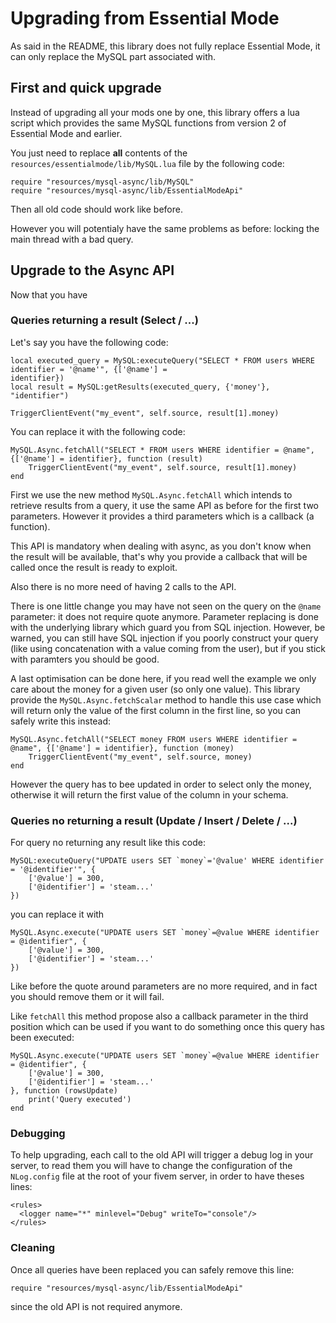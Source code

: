 # Upgrading from Essential Mode

As said in the README, this library does not fully replace Essential Mode, it can only replace the MySQL part 
associated with.

## First and quick upgrade

Instead of upgrading all your mods one by one, this library offers a lua script which 
provides the same MySQL functions from version 2 of Essential Mode and earlier.

You just need to replace **all** contents of the `resources/essentialmode/lib/MySQL.lua` file by the following code:

```
require "resources/mysql-async/lib/MySQL"
require "resources/mysql-async/lib/EssentialModeApi"
```

Then all old code should work like before.

However you will potentialy have the same problems as before: locking the main thread with a bad query.

## Upgrade to the Async API

Now that you have 

### Queries returning a result (Select / ...)

Let's say you have the following code:

```
local executed_query = MySQL:executeQuery("SELECT * FROM users WHERE identifier = '@name'", {['@name'] = 
identifier})
local result = MySQL:getResults(executed_query, {'money'}, 
"identifier")

TriggerClientEvent("my_event", self.source, result[1].money)
```

You can replace it with the following code:

```
MySQL.Async.fetchAll("SELECT * FROM users WHERE identifier = @name", {['@name'] = identifier}, function (result)
    TriggerClientEvent("my_event", self.source, result[1].money)
end
```

First we use the new method `MySQL.Async.fetchAll` which intends to retrieve results from a query, it use the 
same API as before for the first two parameters. However it provides a third parameters which is a callback 
(a function).

This API is mandatory when dealing with async, as you don't know when the result will be available, that's 
why you provide a callback that will be called once the result is ready to exploit.

Also there is no more need of having 2 calls to the API.

There is one little change you may have not seen on the query on the `@name` parameter: it does not require 
quote anymore. Parameter replacing is done with the underlying library which guard you from SQL injection. 
However, be warned, you can still have SQL injection if you poorly construct your query (like using 
concatenation with a value coming from the user), but if you stick with paramters you should be good.

A last optimisation can be done here, if you read well the example we only care about the money for a given 
user (so only one value). This library provide the `MySQL.Async.fetchScalar` method to handle this use case 
which will return only the value of the first column in the first line, so you can safely write this instead:

```
MySQL.Async.fetchAll("SELECT money FROM users WHERE identifier = @name", {['@name'] = identifier}, function (money)
    TriggerClientEvent("my_event", self.source, money)
end
```

However the query has to bee updated in order to select only the money, otherwise it will return the first 
value of the column in your schema.

### Queries no returning a result (Update / Insert / Delete / ...)

For query no returning any result like this code:

```
MySQL:executeQuery("UPDATE users SET `money`='@value' WHERE identifier = '@identifier'", {
    ['@value'] = 300,
    ['@identifier'] = 'steam...'
})
```

you can replace it with

```
MySQL.Async.execute("UPDATE users SET `money`=@value WHERE identifier = @identifier", {
    ['@value'] = 300,
    ['@identifier'] = 'steam...'
})
```

Like before the quote around parameters are no more required, and in fact you should remove them or it will 
fail.

Like `fetchAll` this method propose also a callback parameter in the third position which can be used if you 
want to do something once this query has been executed:

```
MySQL.Async.execute("UPDATE users SET `money`=@value WHERE identifier = @identifier", {
    ['@value'] = 300,
    ['@identifier'] = 'steam...'
}, function (rowsUpdate)
    print('Query executed')
end
```

### Debugging

To help upgrading, each call to the old API will trigger a debug log in your server, to read them you will 
have to change the configuration of the `NLog.config` file at the root of your fivem server, in order to have 
theses lines:

```
<rules>
  <logger name="*" minlevel="Debug" writeTo="console"/>
</rules>
```

### Cleaning

Once all queries have been replaced you can safely remove this line:

```
require "resources/mysql-async/lib/EssentialModeApi"
```

since the old API is not required anymore.
